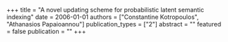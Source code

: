 +++
title = "A novel updating scheme for probabilistic latent semantic indexing"
date = 2006-01-01
authors = ["Constantine Kotropoulos", "Athanasios Papaioannou"]
publication_types = ["2"]
abstract = ""
featured = false
publication = ""
+++

